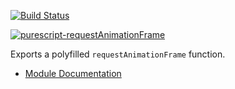[![Build Status](https://travis-ci.org/CapillarySoftware/purescript-requestAnimationFrame.svg?branch=master)](https://travis-ci.org/CapillarySoftware/purescript-requestAnimationFrame)

[![purescript-requestAnimationFrame](http://pursuit.purescript.org/packages/purescript-requestanimationframe/badge)](http://pursuit.purescript.org/packages/purescript-requestAnimationFrame)

Exports a polyfilled `requestAnimationFrame` function.

- [Module Documentation](docs/DOM/RequestAnimationFrame.md)


